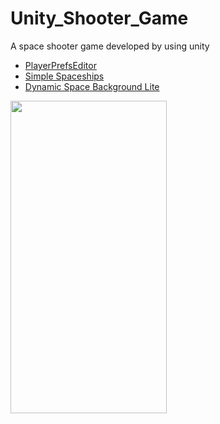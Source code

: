 # Unity_Shooter_Game

A space shooter game developed by using unity

- [PlayerPrefsEditor](https://assetstore.unity.com/packages/tools/utilities/playerprefs-editor-167903)
- [Simple Spaceships](https://assetstore.unity.com/packages/2d/textures-materials/simple-spaceships-81051)
- [Dynamic Space Background Lite](https://assetstore.unity.com/packages/2d/textures-materials/dynamic-space-background-lite-104606)



<img src="https://github.com/nazlicancay/Unity_Shooter_Game/blob/main/movie_001.gif?raw=true" width="250" height="500"  />

